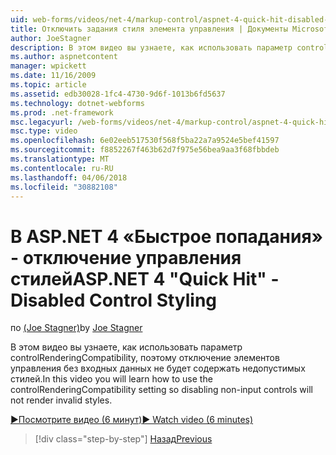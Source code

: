 ```yaml
---
uid: web-forms/videos/net-4/markup-control/aspnet-4-quick-hit-disabled-control-styling
title: Отключить задания стиля элемента управления | Документы Microsoft
author: JoeStagner
description: В этом видео вы узнаете, как использовать параметр controlRenderingCompatibility, поэтому отключение элементов управления без входных данных не будет содержать недопустимых стилей.
ms.author: aspnetcontent
manager: wpickett
ms.date: 11/16/2009
ms.topic: article
ms.assetid: edb30028-1fc4-4730-9d6f-1013b6fd5637
ms.technology: dotnet-webforms
ms.prod: .net-framework
msc.legacyurl: /web-forms/videos/net-4/markup-control/aspnet-4-quick-hit-disabled-control-styling
msc.type: video
ms.openlocfilehash: 6e02eeb517530f568f5ba22a7a9524e5bef41597
ms.sourcegitcommit: f8852267f463b62d7f975e56bea9aa3f68fbbdeb
ms.translationtype: MT
ms.contentlocale: ru-RU
ms.lasthandoff: 04/06/2018
ms.locfileid: "30882108"
---
```

<a name="aspnet-4-quick-hit---disabled-control-styling"></a><span data-ttu-id="899ab-103">В ASP.NET 4 «Быстрое попадания» - отключение управления стилей</span><span class="sxs-lookup"><span data-stu-id="899ab-103">ASP.NET 4 "Quick Hit" - Disabled Control Styling</span></span>
====================
<span data-ttu-id="899ab-104">по [(Joe Stagner)](https://github.com/JoeStagner)</span><span class="sxs-lookup"><span data-stu-id="899ab-104">by [Joe Stagner](https://github.com/JoeStagner)</span></span>

<span data-ttu-id="899ab-105">В этом видео вы узнаете, как использовать параметр controlRenderingCompatibility, поэтому отключение элементов управления без входных данных не будет содержать недопустимых стилей.</span><span class="sxs-lookup"><span data-stu-id="899ab-105">In this video you will learn how to use the controlRenderingCompatibility setting so disabling non-input controls will not render invalid styles.</span></span> 

[<span data-ttu-id="899ab-106">&#9654;Посмотрите видео (6 минут)</span><span class="sxs-lookup"><span data-stu-id="899ab-106">&#9654; Watch video (6 minutes)</span></span>](https://channel9.msdn.com/Blogs/ASP-NET-Site-Videos/aspnet-4-quick-hit-disabled-control-styling)

> [!div class="step-by-step"]
> [<span data-ttu-id="899ab-107">Назад</span><span class="sxs-lookup"><span data-stu-id="899ab-107">Previous</span></span>](aspnet-4-quick-hit-hidden-field-divs.md)
